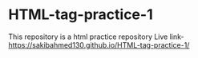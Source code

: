 # HTML-tag-practice-1
This repository is a html practice repository
Live link- https://sakibahmed130.github.io/HTML-tag-practice-1/
